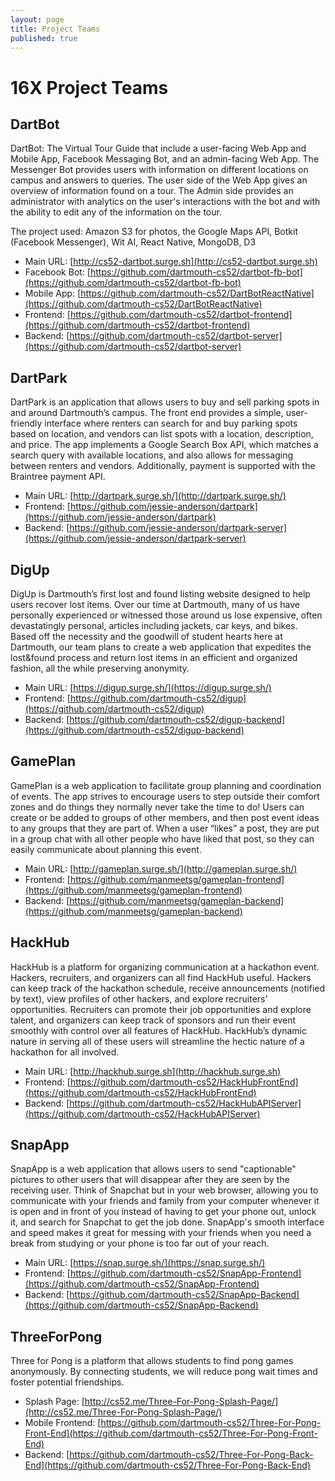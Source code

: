 ```yaml
---
layout: page
title: Project Teams
published: true
---
```




# 16X Project Teams


## DartBot

DartBot: The Virtual Tour Guide that include a user-facing Web App and Mobile App, Facebook Messaging Bot, and an admin-facing Web App. The Messenger Bot provides users with information on different locations on campus and answers to queries. The user side of the Web App gives an overview of information found on a tour. The Admin side provides an administrator with analytics on the user's interactions with the bot and with the ability to edit any of the information on the tour.

The project used: Amazon S3 for photos, the Google Maps API, Botkit (Facebook Messenger), Wit AI, React Native, MongoDB, D3

* Main URL: [http://cs52-dartbot.surge.sh](http://cs52-dartbot.surge.sh)
* Facebook Bot: [https://github.com/dartmouth-cs52/dartbot-fb-bot](https://github.com/dartmouth-cs52/dartbot-fb-bot)
* Mobile App: [https://github.com/dartmouth-cs52/DartBotReactNative](https://github.com/dartmouth-cs52/DartBotReactNative)
* Frontend: [https://github.com/dartmouth-cs52/dartbot-frontend](https://github.com/dartmouth-cs52/dartbot-frontend)
* Backend: [https://github.com/dartmouth-cs52/dartbot-server](https://github.com/dartmouth-cs52/dartbot-server)


## DartPark

DartPark is an application that allows users to buy and sell parking spots in and around Dartmouth’s campus. The front end provides a simple, user-friendly interface where renters can search for and buy parking spots based on location, and vendors can list spots with a location, description, and price. The app implements a Google Search Box API, which matches a search query with available locations, and also allows for messaging between renters and vendors. Additionally, payment is supported with the Braintree payment API.

* Main URL: [http://dartpark.surge.sh/](http://dartpark.surge.sh/)
* Frontend: [https://github.com/jessie-anderson/dartpark](https://github.com/jessie-anderson/dartpark)
* Backend: [https://github.com/jessie-anderson/dartpark-server](https://github.com/jessie-anderson/dartpark-server)


## DigUp

DigUp is Dartmouth’s first lost and found listing website designed to help users recover lost items. Over our time at Dartmouth, many of us have personally experienced or witnessed those around us lose expensive, often devastatingly personal, articles including jackets, car keys, and bikes. Based off the necessity and the goodwill of student hearts here at Dartmouth, our team plans to create a web application that expedites the lost&found process and return lost items in an efficient and organized fashion, all the while preserving anonymity.

* Main URL: [https://digup.surge.sh/](https://digup.surge.sh/)
* Frontend: [https://github.com/dartmouth-cs52/digup](https://github.com/dartmouth-cs52/digup)
* Backend: [https://github.com/dartmouth-cs52/digup-backend](https://github.com/dartmouth-cs52/digup-backend)


## GamePlan

GamePlan is a web application to facilitate group planning and coordination of events. The app strives to encourage users to step outside their comfort zones and do things they normally never take the time to do! Users can create or be added to groups of other members, and then post event ideas to any groups that they are part of. When a user “likes” a post, they are put in a group chat with all other people who have liked that post, so they can easily communicate about planning this event.

* Main URL: [http://gameplan.surge.sh/](http://gameplan.surge.sh/)
* Frontend: [https://github.com/manmeetsg/gameplan-frontend](https://github.com/manmeetsg/gameplan-frontend)
* Backend: [https://github.com/manmeetsg/gameplan-backend](https://github.com/manmeetsg/gameplan-backend)


## HackHub

HackHub is a platform for organizing communication at a hackathon event. Hackers, recruiters, and organizers can all find HackHub useful. Hackers can keep track of the hackathon schedule, receive announcements (notified by text), view profiles of other hackers, and explore recruiters’ opportunities. Recruiters can promote their job opportunities and explore talent, and organizers can keep track of sponsors and run their event smoothly with control over all features of HackHub. HackHub’s dynamic nature in serving all of these users will streamline the hectic nature of a hackathon for all involved.

* Main URL:  [http://hackhub.surge.sh](http://hackhub.surge.sh)
* Frontend: [https://github.com/dartmouth-cs52/HackHubFrontEnd](https://github.com/dartmouth-cs52/HackHubFrontEnd)
* Backend: [https://github.com/dartmouth-cs52/HackHubAPIServer](https://github.com/dartmouth-cs52/HackHubAPIServer)


## SnapApp

SnapApp is a web application that allows users to send "captionable" pictures to other users that will disappear after they are seen by the receiving user. Think of Snapchat but in your web browser, allowing you to communicate with your friends and family from your computer whenever it is open and in front of you instead of having to get your phone out, unlock it, and search for Snapchat to get the job done. SnapApp's smooth interface and speed makes it great for messing with your friends when you need a break from studying or your phone is too far out of your reach.

* Main URL: [https://snap.surge.sh/](https://snap.surge.sh/)
* Frontend: [https://github.com/dartmouth-cs52/SnapApp-Frontend](https://github.com/dartmouth-cs52/SnapApp-Frontend)
* Backend: [https://github.com/dartmouth-cs52/SnapApp-Backend](https://github.com/dartmouth-cs52/SnapApp-Backend)


## ThreeForPong

Three for Pong is a platform that allows students to find pong games anonymously. By connecting students, we will reduce pong wait times and foster potential friendships.

* Splash Page: [http://cs52.me/Three-For-Pong-Splash-Page/](http://cs52.me/Three-For-Pong-Splash-Page/)
* Mobile Frontend: [https://github.com/dartmouth-cs52/Three-For-Pong-Front-End](https://github.com/dartmouth-cs52/Three-For-Pong-Front-End)
* Backend: [https://github.com/dartmouth-cs52/Three-For-Pong-Back-End](https://github.com/dartmouth-cs52/Three-For-Pong-Back-End)
